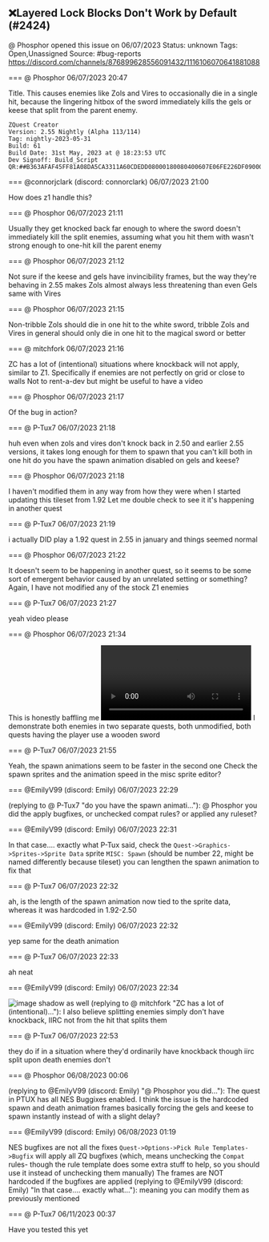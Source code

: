 ## ❌Layered Lock Blocks Don't Work by Default (#2424)
@ Phosphor opened this issue on 06/07/2023
Status: unknown
Tags: Open,Unassigned
Source: #bug-reports https://discord.com/channels/876899628556091432/1116106070641881088


=== @ Phosphor 06/07/2023 20:47

Title. This causes enemies like Zols and Vires to occasionally die in a single hit, because the lingering hitbox of the sword immediately kills the gels or keese that split from the parent enemy.

```
ZQuest Creator
Version: 2.55 Nightly (Alpha 113/114)
Tag: nightly-2023-05-31
Build: 61
Build Date: 31st May, 2023 at @ 18:23:53 UTC
Dev Signoff: Build_Script
QR:##B363AFAF45FF81A08DA5CA3311A60CDEDD08000180080400607E06FE226DF0900043020400BF8201128E5864000000000000D00200000000000000000000000000000000000000000000000000000000098083E61F080000000000000000000000000000##
```

=== @connorjclark (discord: connorclark) 06/07/2023 21:00

How does z1 handle this?

=== @ Phosphor 06/07/2023 21:11

Usually they get knocked back far enough to where the sword doesn't immediately kill the split enemies, assuming what you hit them with wasn't strong enough to one-hit kill the parent enemy

=== @ Phosphor 06/07/2023 21:12

Not sure if the keese and gels have invincibility frames, but the way they're behaving in 2.55 makes Zols almost always less threatening than even Gels
same with Vires

=== @ Phosphor 06/07/2023 21:15

Non-tribble Zols should die in one hit to the white sword, tribble Zols and Vires in general should only die in one hit to the magical sword or better

=== @ mitchfork 06/07/2023 21:16

ZC has a lot of (intentional) situations where knockback will not apply, similar to Z1. Specifically if enemies are not perfectly on grid or close to walls
Not to rent-a-dev but might be useful to have a video

=== @ Phosphor 06/07/2023 21:17

Of the bug in action?

=== @ P-Tux7 06/07/2023 21:18

huh even when zols and vires don't knock back in 2.50 and earlier 2.55 versions, it takes long enough for them to spawn that you can't kill both in one hit
do you have the spawn animation disabled on gels and keese?

=== @ Phosphor 06/07/2023 21:18

I haven't modified them in any way from how they were when I started updating this tileset from 1.92
Let me double check to see it it's happening in another quest

=== @ P-Tux7 06/07/2023 21:19

i actually DID play a 1.92 quest in 2.55 in january and things seemed normal

=== @ Phosphor 06/07/2023 21:22

It doesn't seem to be happening in another quest, so it seems to be some sort of emergent behavior caused by an unrelated setting or something?
Again, I have not modified any of the stock Z1 enemies

=== @ P-Tux7 06/07/2023 21:27

yeah video please

=== @ Phosphor 06/07/2023 21:34

This is honestly baffling me
![image](https://cdn.discordapp.com/attachments/1116106070641881088/1116118028061519983/2023-06-07_17-32-17.mp4?ex=65e8e16a&is=65d66c6a&hm=0112e4ba6c0cf36e9aa852e767b22cdbc6c5d2425a1fc282ebf418a3918297cf&)
I demonstrate both enemies in two separate quests, both unmodified, both quests having the player use a wooden sword

=== @ P-Tux7 06/07/2023 21:55

Yeah, the spawn animations seem to be faster in the second one
Check the spawn sprites and the animation speed in the misc sprite editor?

=== @EmilyV99 (discord: Emily) 06/07/2023 22:29

(replying to @ P-Tux7 "do you have the spawn animati…"): @ Phosphor you did the apply bugfixes, or unchecked compat rules?
or applied any ruleset?

=== @EmilyV99 (discord: Emily) 06/07/2023 22:31

In that case.... exactly what P-Tux said, check the `Quest->Graphics->Sprites->Sprite Data` sprite `MISC: Spawn` (should be number 22, might be named differently because tileset)
you can lengthen the spawn animation to fix that

=== @ P-Tux7 06/07/2023 22:32

ah, is the length of the spawn animation now tied to the sprite data, whereas it was hardcoded in 1.92-2.50

=== @EmilyV99 (discord: Emily) 06/07/2023 22:32

yep
same for the death animation

=== @ P-Tux7 06/07/2023 22:33

ah neat

=== @EmilyV99 (discord: Emily) 06/07/2023 22:34


![image](https://cdn.discordapp.com/attachments/1116106070641881088/1116133124984815786/image.png?ex=65e8ef79&is=65d67a79&hm=7aee2823fdc89c6d876fc28fefb147ebe6cf42908473349435cd51feeaf32061&)
shadow as well
(replying to @ mitchfork "ZC has a lot of (intentional)…"): I also believe splitting enemies simply don't have knockback, IIRC
not from the hit that splits them

=== @ P-Tux7 06/07/2023 22:53

they do if in a situation where they'd ordinarily have knockback
though iirc split upon death enemies don't

=== @ Phosphor 06/08/2023 00:06

(replying to @EmilyV99 (discord: Emily) "@ Phosphor you did…"): The quest in PTUX has all NES Buggixes enabled. I think the issue is the hardcoded spawn and death animation frames basically forcing the gels and keese to spawn instantly instead of with a slight delay?

=== @EmilyV99 (discord: Emily) 06/08/2023 01:19

NES bugfixes are not all the fixes
`Quest->Options->Pick Rule Templates->Bugfix` will apply all ZQ bugfixes
(which, means unchecking the `Compat` rules- though the rule template does some extra stuff to help, so you should use it instead of unchecking them manually)
The frames are NOT hardcoded if the bugfixes are applied
(replying to @EmilyV99 (discord: Emily) "In that case.... exactly what…"): meaning you can modify them as previously mentioned

=== @ P-Tux7 06/11/2023 00:37

Have you tested this yet
